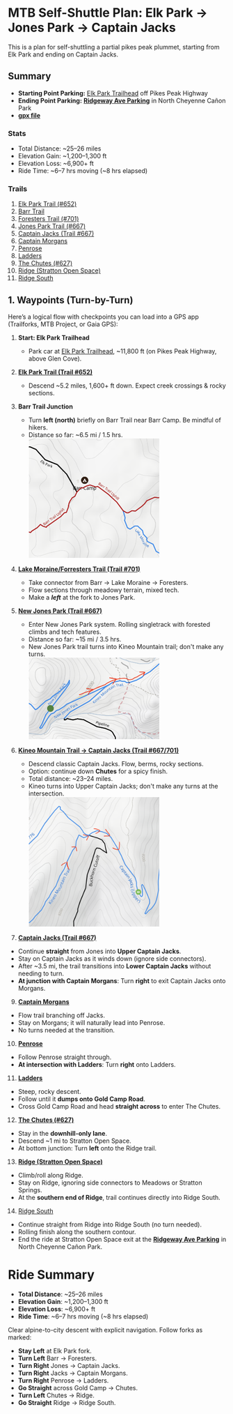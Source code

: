 # MTB Self-Shuttle Plan: Elk Park → Jones Park → Captain Jacks
This is a plan for self-shuttling a partial pikes peak plummet, starting from Elk Park and ending on Captain Jacks.

## Summary
- **Starting Point Parking:** [Elk Park Trailhead](https://www.google.com/maps/place/38%C2%B052'37.9%22N+105%C2%B003'55.7%22W/@38.8765007,-105.0667217,257m/data=!3m1!1e3!4m4!3m3!8m2!3d38.877204!4d-105.065475?entry=ttu&g_ep=EgoyMDI1MDgxNy4wIKXMDSoASAFQAw%3D%3D) off Pikes Peak Highway
- **Ending Point Parking:** [**Ridgeway Ave Parking**](https://www.google.com/maps/place/Ridgeway+Ave+Parking/@38.795,-104.8613527,722m/data=!3m1!1e3!4m12!1m5!3m4!2zMzjCsDQ3JzQyLjAiTiAxMDTCsDUxJzMxLjYiVw!8m2!3d38.795!4d-104.8587778!3m5!1s0x87135b6cc3383ddb:0x86042487535dbdb2!8m2!3d38.7952001!4d-104.858472!16s%2Fg%2F11hdvlgcrh?entry=ttu&g_ep=EgoyMDI1MDgxNy4wIKXMDSoASAFQAw%3D%3D) in North Cheyenne Cañon Park
- [**gpx file**](./gpx/elk-park-to-cheyenne-canon.gpx)
### Stats
- Total Distance: ~25–26 miles
- Elevation Gain: ~1,200–1,300 ft
- Elevation Loss: ~6,900+ ft
- Ride Time: ~6–7 hrs moving (~8 hrs elapsed)

### Trails
1. [Elk Park Trail (#652)](https://www.trailforks.com/trails/elk-park/)  
2. [Barr Trail](https://www.trailforks.com/trails/barr-trail-10571/)  
3. [Foresters Trail (#701)](https://www.trailforks.com/trails/foresters-trail-701/)  
4. [Jones Park Trail (#667)](https://www.trailforks.com/trails/jones-park-667/)  
5. [Captain Jacks (Trail #667)](https://www.trailforks.com/trails/captain-jacks-667/)  
6. [Captain Morgans](https://www.trailforks.com/trails/captain-morgans/)  
7. [Penrose](https://www.trailforks.com/trails/penrose/)  
8. [Ladders](https://www.trailforks.com/trails/ladders/)  
9. [The Chutes (#627)](https://www.trailforks.com/trails/chutes-627/)  
10. [Ridge (Stratton Open Space)](https://www.trailforks.com/trails/ridge-13683/)  
11. [Ridge South](https://www.trailforks.com/trails/ridge-south/)  

## 1. **Waypoints (Turn-by-Turn)**
Here’s a logical flow with checkpoints you can load into a GPS app (Trailforks, MTB Project, or Gaia GPS):

1. **Start: Elk Park Trailhead**  
   - Park car at [Elk Park Trailhead](https://www.google.com/maps/place/38%C2%B052'37.9%22N+105%C2%B003'55.7%22W/@38.8765007,-105.0667217,257m/data=!3m1!1e3!4m4!3m3!8m2!3d38.877204!4d-105.065475?entry=ttu&g_ep=EgoyMDI1MDgxNy4wIKXMDSoASAFQAw%3D%3D), ~11,800 ft (on Pikes Peak Highway, above Glen Cove).

2. [**Elk Park Trail (Trail #652)**](https://www.trailforks.com/trails/elk-park/)  
   - Descend ~5.2 miles, 1,600+ ft down. Expect creek crossings & rocky sections.

3. **Barr Trail Junction**
   - Turn **left (north)** briefly on Barr Trail near Barr Camp. Be mindful of hikers.  
   - Distance so far: ~6.5 mi / 1.5 hrs.
   <br/><img src="./images/elk-park-barr-trail-junction.png" alt-text="Barr Trail Junction" width="300px" />

5. [**Lake Moraine/Forresters Trail (Trail #701)**](https://www.trailforks.com/trails/lake-moraine/)
   - Take connector from Barr → Lake Moraine → Foresters.  
   - Flow sections through meadowy terrain, mixed tech.
   - Make a ***left*** at the fork to Jones Park.

6. [**New Jones Park (Trail #667)**](https://www.trailforks.com/trails/new-jones-park/)  
   - Enter New Jones Park system. Rolling singletrack with forested climbs and tech features.  
   - Distance so far: ~15 mi / 3.5 hrs.
   - New Jones Park trail turns into Kineo Mountain trail; don't make any turns.
   <br/><img src="./images/new-jones-park-to-kineo-mtn.png" alt-text="Barr Trail Junction" width="300px" />

7. [**Kineo Mountain Trail → Captain Jacks (Trail #667/701)**](https://www.trailforks.com/trails/kineo-mountain-trail/)
   - Descend classic Captain Jacks. Flow, berms, rocky sections.  
   - Option: continue down **Chutes** for a spicy finish.  
   - Total distance: ~23–24 miles.
   - Kineo turns into Upper Captain Jacks; don't make any turns at the intersection.
   <br/><img src="./images/kineo-to-upper-captain-jacks.png" alt-text="Barr Trail Junction" width="300px" />  
8. [**Captain Jacks (Trail #667)**](https://www.trailforks.com/trails/captain-jacks-667/)
- Continue **straight** from Jones into **Upper Captain Jacks**.  
- Stay on Captain Jacks as it winds down (ignore side connectors).  
- After ~3.5 mi, the trail transitions into **Lower Captain Jacks** without needing to turn.  
- **At junction with Captain Morgans**: Turn **right** to exit Captain Jacks onto Morgans.  

9. [**Captain Morgans**](https://www.trailforks.com/trails/captain-morgans/)
- Flow trail branching off Jacks.  
- Stay on Morgans; it will naturally lead into Penrose.  
- No turns needed at the transition.  

10. [**Penrose**](https://www.trailforks.com/trails/penrose/)
- Follow Penrose straight through.  
- **At intersection with Ladders**: Turn **right** onto Ladders.  

11. [**Ladders**](https://www.trailforks.com/trails/ladders/)
- Steep, rocky descent.  
- Follow until it **dumps onto Gold Camp Road**.  
- Cross Gold Camp Road and head **straight across** to enter The Chutes.  

12. [**The Chutes (#627)**](https://www.trailforks.com/trails/chutes-627/)
- Stay in the **downhill-only lane**.  
- Descend ~1 mi to Stratton Open Space.  
- At bottom junction: Turn **left** onto the Ridge trail.  

13. [**Ridge (Stratton Open Space)**](https://www.trailforks.com/trails/ridge-13683/)
- Climb/roll along Ridge.  
- Stay on Ridge, ignoring side connectors to Meadows or Stratton Springs.  
- At the **southern end of Ridge**, trail continues directly into Ridge South.  

14. [Ridge South](https://www.trailforks.com/trails/ridge-south/)
- Continue straight from Ridge into Ridge South (no turn needed).  
- Rolling finish along the southern contour.  
- End the ride at Stratton Open Space exit at the [**Ridgeway Ave Parking**](https://www.google.com/maps/place/Ridgeway+Ave+Parking/@38.795,-104.8613527,722m/data=!3m1!1e3!4m12!1m5!3m4!2zMzjCsDQ3JzQyLjAiTiAxMDTCsDUxJzMxLjYiVw!8m2!3d38.795!4d-104.8587778!3m5!1s0x87135b6cc3383ddb:0x86042487535dbdb2!8m2!3d38.7952001!4d-104.858472!16s%2Fg%2F11hdvlgcrh?entry=ttu&g_ep=EgoyMDI1MDgxNy4wIKXMDSoASAFQAw%3D%3D) in North Cheyenne Cañon Park.  

# Ride Summary
- **Total Distance**: ~25–26 miles  
- **Elevation Gain**: ~1,200–1,300 ft  
- **Elevation Loss**: ~6,900+ ft  
- **Ride Time**: ~6–7 hrs moving (~8 hrs elapsed)  

Clear alpine-to-city descent with explicit navigation. Follow forks as marked:  
- **Stay Left** at Elk Park fork.  
- **Turn Left** Barr → Foresters.  
- **Turn Right** Jones → Captain Jacks.  
- **Turn Right** Jacks → Captain Morgans.  
- **Turn Right** Penrose → Ladders.  
- **Go Straight** across Gold Camp → Chutes.  
- **Turn Left** Chutes → Ridge.  
- **Go Straight** Ridge → Ridge South.
